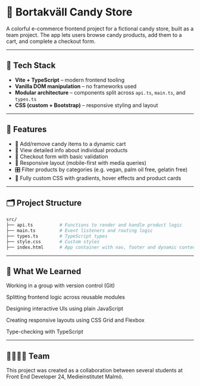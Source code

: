 # 🍭 Bortakväll Candy Store

A colorful e-commerce frontend project for a fictional candy store, built as a team project. The app lets users browse candy products, add them to a cart, and complete a checkout form.

---

## 🚀 Tech Stack

- **Vite + TypeScript** – modern frontend tooling
- **Vanilla DOM manipulation** – no frameworks used
- **Modular architecture** – components split across `api.ts`, `main.ts`, and `types.ts`
- **CSS (custom + Bootstrap)** – responsive styling and layout

---

## 🎨 Features

- 🛒 Add/remove candy items to a dynamic cart
- 🍬 View detailed info about individual products
- 🧾 Checkout form with basic validation
- 📱 Responsive layout (mobile-first with media queries)
- 🎛️ Filter products by categories (e.g. vegan, palm oil free, gelatin free)
- 🎨 Fully custom CSS with gradients, hover effects and product cards

---

## 🗂️ Project Structure

```bash
src/
├── api.ts          # Functions to render and handle product logic
├── main.ts         # Event listeners and routing logic
├── types.ts        # TypeScript types
├── style.css       # Custom styles
├── index.html      # App container with nav, footer and dynamic content
```

---

## 🧠 What We Learned
Working in a group with version control (Git)

Splitting frontend logic across reusable modules

Designing interactive UIs using plain JavaScript

Creating responsive layouts using CSS Grid and Flexbox

Type-checking with TypeScript

---

## 👨‍👩‍👧‍👦 Team
This project was created as a collaboration between several students at Front End Developer 24, Medieinstitutet Malmö.
